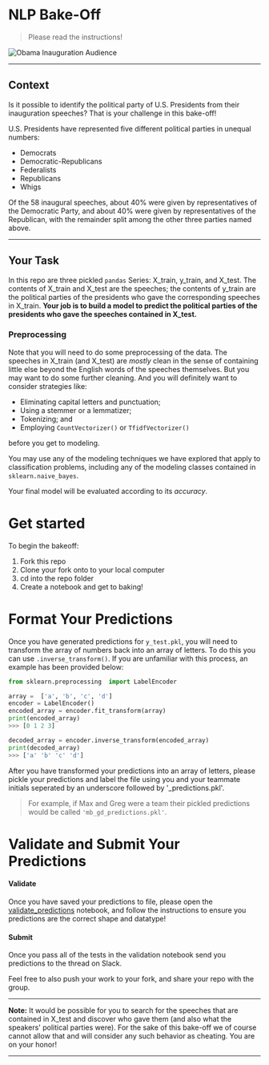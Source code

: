 # NLP Bake-Off
> Please read the instructions!

![Obama Inauguration Audience](https://cdn.britannica.com/63/127963-050-D8E9AEFC/Barack-Obama-Pres-steps-address-US-Capitol-Jan-20-2009.jpg)

---------------

## Context

Is it possible to identify the political party of U.S. Presidents from their inauguration speeches? That is your challenge in this bake-off!

U.S. Presidents have represented five different political parties in unequal numbers: 
- Democrats 
- Democratic-Republicans
- Federalists
- Republicans
- Whigs 

Of the 58 inaugural speeches, about 40% were given by representatives of the Democratic Party, and about 40% were given by representatives of the Republican, with the remainder split among the other three parties named above.

----------------
## Your Task

In this repo are three pickled `pandas` Series: X_train, y_train, and X_test. The contents of X_train and X_test are the speeches; the contents of y_train are the political parties of the presidents who gave the corresponding speeches in X_train. **Your job is to build a model to predict the political parties of the presidents who gave the speeches contained in X_test.**


### Preprocessing

Note that you will need to do some preprocessing of the data. The speeches in X_train (and X_test) are *mostly* clean in the sense of containing little else beyond the English words of the speeches themselves. But you may want to do some further cleaning. And you will definitely want to consider strategies like:

- Eliminating capital letters and punctuation;
- Using a stemmer or a lemmatizer;
- Tokenizing; and
- Employing `CountVectorizer()` or `TfidfVectorizer()`

before you get to modeling.

You may use any of the modeling techniques we have explored that apply to classification problems, including any of the modeling classes contained in `sklearn.naive_bayes`.

Your final model will be evaluated according to its _accuracy_.

# Get started
To begin the bakeoff:
1. Fork this repo
2. Clone your fork onto to your local computer
3. cd into the repo folder
4. Create a notebook and get to baking!


# Format Your Predictions

Once you have generated predictions for `y_test.pkl`, you will need to transform the array of numbers back into an array of letters. To do this you can use `.inverse_transform()`. If you are unfamiliar with this process, an example has been provided below:

```python
from sklearn.preprocessing  import LabelEncoder

array =  ['a', 'b', 'c', 'd']
encoder = LabelEncoder()
encoded_array = encoder.fit_transform(array)
print(encoded_array)
>>> [0 1 2 3]

decoded_array = encoder.inverse_transform(encoded_array)
print(decoded_array)
>>> ['a' 'b' 'c' 'd']
```

After you have transformed your predictions into an array of letters, please pickle your predictions and label the file using you and your teammate initials seperated by an underscore followed by '_predictions.pkl'. 

> For example, if Max and Greg were a team their pickled predictions would be called `'mb_gd_predictions.pkl'`.

# Validate and Submit Your Predictions

#### Validate

Once you have saved your predictions to file, please open the [validate_predictions](./validate_predictions.ipynb) notebook, and follow the instructions to ensure you predictions are the correct shape and datatype!

#### Submit

Once you pass all of the tests in the validation notebook send you predictions to the thread on Slack. 

Feel free to also push your work to your fork, and share your repo with the group.

------

**Note:** It would be possible for you to search for the speeches that are contained in X_test and discover who gave them (and also what the speakers' political parties were). For the sake of this bake-off we of course cannot allow that and will consider any such behavior as cheating. You are on your honor!

---------
